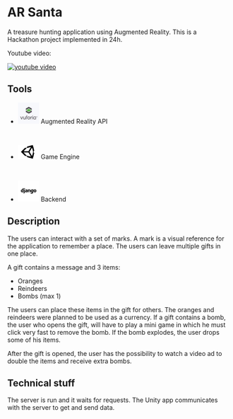 # AR Santa

A treasure hunting application using Augmented Reality. This is a Hackathon project implemented in 24h.

Youtube video:

[![youtube video](https://img.youtube.com/vi/iBIhm-0luh0/0.jpg)](https://www.youtube.com/watch?v=iBIhm-0luh0)

## Tools
  * <img src="./imgs/vuforia.jpg" width="48"> Augmented Reality API
  <br/>

  * <img src="./imgs/unity_logo.jpg" width="48"> Game Engine
  <br/>

  * <img src="./imgs/django_logo.png" width="48"> Backend

## Description
The users can interact with a set of marks. A mark is a visual reference for the application to remember a place. The users can leave multiple gifts in one place.

A gift contains a message and 3 items:
* Oranges
* Reindeers
* Bombs (max 1)

The users can place these items in the gift for others. The oranges and reindeers were planned to be used as a currency. If a gift contains a bomb, the user who opens the gift, will have to play a mini game in which he must click very fast to remove the bomb. If the bomb explodes, the user drops some of his items.

After the gift is opened, the user has the possibility to watch a video ad to double the items and receive extra bombs.

## Technical stuff
The server is run and it waits for requests. The Unity app communicates with the server to get and send data.
